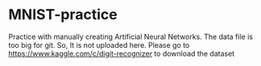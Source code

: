  # MNIST-practice

Practice with manually creating Artificial Neural Networks. The data file is too big for git. So, It is not uploaded here. Please go to https://www.kaggle.com/c/digit-recognizer to download the dataset
 